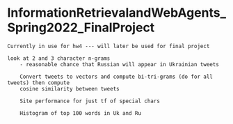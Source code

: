 # InformationRetrievalandWebAgents_Spring2022_FinalProject

    Currently in use for hw4 --- will later be used for final project

    look at 2 and 3 character n-grams 
        - reasonable chance that Russian will appear in Ukrainian tweets

        Convert tweets to vectors and compute bi-tri-grams (do for all tweets) then compute
        cosine similarity between tweets 

        Site performance for just tf of special chars

        Histogram of top 100 words in Uk and Ru 

